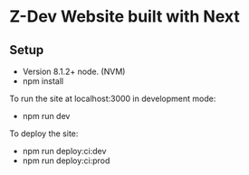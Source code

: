 # Z-Dev Website built with Next

## Setup

  - Version 8.1.2+ node. (NVM)
  - npm install

To run the site at localhost:3000 in development mode:
  - npm run dev

To deploy the site:
  - npm run deploy:ci:dev
  - npm run deploy:ci:prod


